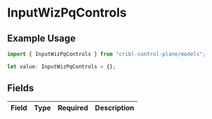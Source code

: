 # InputWizPqControls

## Example Usage

```typescript
import { InputWizPqControls } from "cribl-control-plane/models";

let value: InputWizPqControls = {};
```

## Fields

| Field       | Type        | Required    | Description |
| ----------- | ----------- | ----------- | ----------- |
